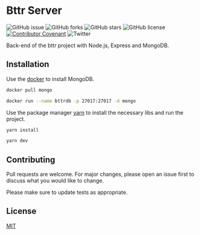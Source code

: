 # Bttr Server

![GitHub issue](https://img.shields.io/github/issues/NYDino/bttr-server)
![GitHub forks](https://img.shields.io/github/forks/NYDino/bttr-server)
![GitHub stars](https://img.shields.io/github/stars/NYDino/bttr-server)
![GitHub license](https://img.shields.io/github/license/NYDino/bttr-server)
[![Contributor Covenant](https://img.shields.io/badge/Contributor%20Covenant-v2.0%20adopted-ff69b4.svg)](CODE_OF_CONDUCT.md)
![Twitter](https://img.shields.io/twitter/url?style=social&url=https%3A%2F%2Ftwitter.com%2FiNYD5)

Back-end of the bttr project with Node.js, Express and MongoDB.

## Installation

Use the [docker](https://www.docker.com/get-started) to install MongoDB.

```bash
docker pull mongo
```
```bash
docker run --name bttrdb -p 27017:27017 -d mongo
```

Use the package manager [yarn](https://yarnpkg.com/en/) to install the necessary libs and run the project.

```bash
yarn install
```
```bash
yarn dev
```

## Contributing
Pull requests are welcome. For major changes, please open an issue first to discuss what you would like to change.

Please make sure to update tests as appropriate.

## License
[MIT](https://choosealicense.com/licenses/mit/)